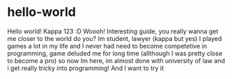 # hello-world
Hello world! Kappa 123 :D 
Woooh! Interesting guide, you really wanna get me closer to the world do you? Im student, lawyer (kappa but yes) I played games a lot in my life and I never had need to become competetive in programming, game deluded me for long time (allthough I was pretty close to become a pro) so now Im here, im almost done with university of law and i get really tricky into programming! And I want to try it
